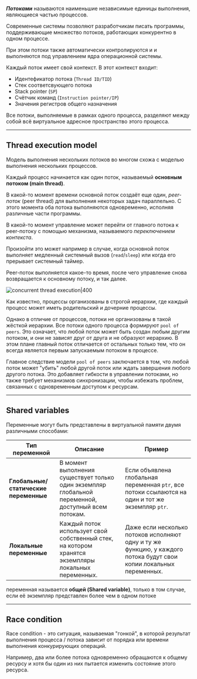 ***Потоками*** называются наименьшие независимые единицы выполнения, являющиеся частью процессов.

Современные системы позволяют разработчикам писать программы, поддерживающие множество потоков, работающих конкурентно в одном процессе.

При этом потоки также автоматически контролируются и и выполняются под управлением ядра операционной системы.

Каждый поток имеет свой контекст. 
В этот контекст входит:

- Идентефикатор потока (`Thread ID/TID`)
- Стек соответсвующего потока
- Stack pointer (`SP`)
- Счётчик команд (`Instruction pointer/IP`)
- Значения регистров общего назначения

Все потоки, выполняемые в рамках одного процесса, разделяют между собой всё виртуальное адресное пространство этого процесса.

---
## Thread execution model

Модель выполнения нескольких потоков во многом схожа с моделью выполнения нескольких процессов.

Каждый процесс начинается как один поток, называемый **основным потоком (main thread)**.

В какой-то момент времени основной поток создаёт еще один, *peer-поток* (peer thread) для выполнения некоторых задач параллельно.
С этого момента оба потока выполняются одновременно, исполняя различные части программы.

В какой-то момент управление может перейти от главного потока к peer-потоку с помощью механизма, называемого *переключением контекста*.

Произойти это может например в случае, когда основной поток выполняет медленный системный вызов (`read`/`sleep`) или когда его прерывает системный таймер.

Peer-поток выполняется какое-то время, после чего управление снова возвращается к основному потоку, и так далее.


![concurrent thread execution|400](https://github.com/user-attachments/assets/903c35ea-168c-43d4-8849-33312ba25935)

Как известно, процессы организованы в строгой иерархии, где каждый процесс может иметь родительский и дочерние процессы.

Однако в отличие от процессов, потоки не организованы в такой жёсткой иерархии. Все потоки одного процесса формируют `pool of peers`. Это означает, что любой поток может быть создан любым другим потоком, и они не зависят друг от друга и не образуют иерархию. В этом плане главный поток отличается от остальных только тем, что он всегда является первым запускаемым потоком в процессе.

Главное следствие модели `pool of peers` заключается в том, что любой поток может "убить" любой другой поток или ждать завершения любого другого потока. Это добавляет гибкости в управлении потоками, но также требует механизмов синхронизации, чтобы избежать проблем, связанных с одновременным доступом к ресурсам.

---
## Shared variables

Переменные могут быть представлены в виртуальной памяти двумя различными способами:

| Тип переменной                        | Описание                                                                                            | Пример                                                                                                              |
| ------------------------------------- | --------------------------------------------------------------------------------------------------- | ------------------------------------------------------------------------------------------------------------------- |
| **Глобальные/статические переменные** | В момент выполнения существует только один экземпляр глобальной переменной, доступный всем потокам. | Если объявлена глобальная переменная `ptr`, все потоки ссылаются на один и тот же экземпляр `ptr`.                  |
| **Локальные переменные**              | Каждый поток использует свой собственный стек, на котором хранятся экземпляры локальных переменных. | Даже если несколько потоков исполняют одну и ту же функцию, у каждого потока будут свои копии локальных переменных. |

переменная называется **общей (Shared variable)**, только в том случае, если её экземпляр представлен более чем в одном потоке

---
## Race condition

Race condition - это ситуация, называемая "гонкой", в которой результат выполнения процесса / потока  зависит от порядка или времени выполнения конкурирующих операций. 

Например, два или более потока одновременно обращаются к общему ресурсу и хотя бы один из них пытается изменить состояние этого ресурса.

